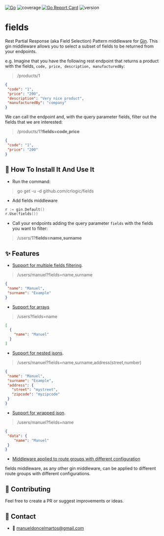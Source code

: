[![Go](https://github.com/crlogic/fields/actions/workflows/go.yml/badge.svg)](https://github.com/crlogic/fields/actions/workflows/go.yml)
![coverage](https://raw.githubusercontent.com/crlogic/fields/badges/.badges/main/coverage.svg)
[![Go Report Card](https://goreportcard.com/badge/github.com/crlogic/fields)](https://goreportcard.com/report/github.com/crlogic/fields)
![version](https://img.shields.io/github/v/release/crlogic/fields)
# fields
Rest Partial Response (aka Field Selection) Pattern middleware for [Gin](https://gin-gonic.com/). This gin middleware allows you to select a subset of fields to be returned from your endpoints.

e.g. Imagine that you have the following rest endpoint that returns a product with the fields, `code, price, description, manufacturedBy`:
> /products/1
```json
{
 "code": "1",
 "price": "200",
 "description": "Very nice product",
 "manufacturedBy": "company"
}
```
We can call the endpoint and, with the query parameter fields, filter out the fields that we are interested:
> /products/1?**fields=code,price**
```json
{
 "code": "1",
 "price": "200"
}
```

## 📝 How To Install It And Use It

- Run the command:

> go get -u -d github.com/crlogic/fields

- Add fields middleware
```go
r := gin.Default()
r.Use(fields())
```

- Call your endpoints adding the query parameter `fields` with the fields you want to filter:

> /users/1?**fields=name,surname**


## ✨ Features

- [Support for multiple fields filtering](./examples/simple). 

> /users/manuel?fields=name,surname
```json
{
 "name": "Manuel",
 "surname": "Example"
}
```

- [Support for arrays](./examples/simple-array)

> /users?fields=name
```json
[
  {
    "name": "Manuel"
  }
]
```

- [Support for nested jsons](./examples/nested).

> /users/manuel?fields=name,surname,address(street,number)
```json
{
 "name": "Manuel",
 "surname": "Example",
 "address": {
   "street": "mystreet",
   "zipcode": "myzipcode"
 }
}
```

- [Support for wrapped json](./examples/wrapped). 
> /users/manuel?fields=name
```json
{
 "data": {
    "name": "Manuel"
 }
}
```

- [Middleware applied to route groups with different configuration](./example/routeGroups)

fields middleware, as any other gin middleware, can be applied to different route groups with different configurations.

## 🤝 Contributing

Feel free to create a PR or suggest improvements or ideas.

## 🔗 Contact

- 📧 manueldoncelmartos@gmail.com
